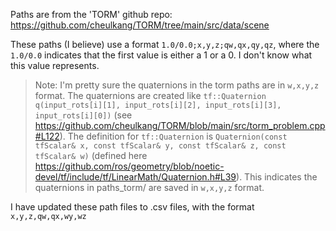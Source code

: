 

Paths are from the 'TORM' github repo: https://github.com/cheulkang/TORM/tree/main/src/data/scene

These paths (I believe) use a format `1.0/0.0;x,y,z;qw,qx,qy,qz`, where the `1.0/0.0` indicates that the first value is either a 1 or a 0. I don't know what this value represents.

> Note: I'm pretty sure the quaternions in the torm paths are in `w,x,y,z` format. The quaternions are created like `tf::Quaternion q(input_rots[i][1], input_rots[i][2], input_rots[i][3], input_rots[i][0])` (see https://github.com/cheulkang/TORM/blob/main/src/torm_problem.cpp#L122). The definition for `tf::Quaternion` is `Quaternion(const tfScalar& x, const tfScalar& y, const tfScalar& z, const tfScalar& w)` (defined here https://github.com/ros/geometry/blob/noetic-devel/tf/include/tf/LinearMath/Quaternion.h#L39). This indicates the quaternions in paths_torm/ are saved in `w,x,y,z` format.  

I have updated these path files to .csv files, with the format `x,y,z,qw,qx,wy,wz`